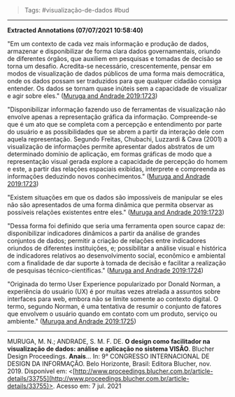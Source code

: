 > Tags: #visualização-de-dados #bud 
---

**Extracted Annotations (07/07/2021 10:58:40)**

"Em um contexto de cada vez mais informação e produção de dados, armazenar e disponibilizar de forma clara dados governamentais, oriundo de diferentes órgãos, que auxiliem em pesquisas e tomadas de decisão se torna um desafio. Acredita-se necessário, crescentemente, pensar em modos de visualização de dados públicos de uma forma mais democrática, onde os dados possam ser traduzidos para que qualquer cidadão consiga entender. Os dados se tornam quase inúteis sem a capacidade de visualizar e agir sobre eles." ([Muruga and Andrade 2019:1723](zotero://open-pdf/library/items/5PGG54UQ?page=1))

"Disponibilizar informação fazendo uso de ferramentas de visualização não envolve apenas a representação gráfica da informação. Compreende-se que é um ato que se completa com a percepção e entendimento por parte do usuário e as possibilidades que se abrem a partir da interação dele com aquela representação. Segundo Freitas, Chubachi, Luzzardi & Cava (2001) a visualização de informações permite apresentar dados abstratos de um determinado domínio de aplicação, em formas gráficas de modo que a representação visual gerada explore a capacidade de percepção do homem e este, a partir das relações espaciais exibidas, interprete e compreenda as informações deduzindo novos conhecimentos." ([Muruga and Andrade 2019:1723](zotero://open-pdf/library/items/5PGG54UQ?page=1))

"Existem situações em que os dados são impossíveis de manipular se eles não são apresentados de uma forma dinâmica que permita observar as possíveis relações existentes entre eles." ([Muruga and Andrade 2019:1723](zotero://open-pdf/library/items/5PGG54UQ?page=1))

"Dessa forma foi definido que seria uma ferramenta open source capaz de: disponibilizar indicadores dinâmicos a partir da análise de grandes conjuntos de dados; permitir a criação de relações entre indicadores oriundos de diferentes instituições, e; possibilitar a análise visual e histórica de indicadores relativos ao desenvolvimento social, econômico e ambiental com a finalidade de dar suporte à tomada de decisão e facilitar a realização de pesquisas técnico-científicas." ([Muruga and Andrade 2019:1724](zotero://open-pdf/library/items/5PGG54UQ?page=2))

"Originada do termo User Experience popularizado por Donald Norman, a experiência do usuário (UX) é por muitas vezes atrelada a assuntos sobre interfaces para web, embora não se limite somente ao contexto digital. O termo, segundo Norman, é uma tentativa de resumir o conjunto de fatores que envolvem o usuário quando em contato com um produto, serviço ou ambiente." ([Muruga and Andrade 2019:1725](zotero://open-pdf/library/items/5PGG54UQ?page=3))

---
MURUGA, M. N.; ANDRADE, S. M. F. DE. **O design como facilitador na visualização de dados: análise e aplicação no sistema VISÃO**. Blucher Design Proceedings. **Anais**... In: 9° CONGRESSO INTERNACIONAL DE DESIGN DA INFORMAÇÃO. Belo Horizonte, Brasil: Editora Blucher, nov. 2019. Disponível em: <[http://www.proceedings.blucher.com.br/article-details/33755](http://www.proceedings.blucher.com.br/article-details/33755)>. Acesso em: 7 jul. 2021